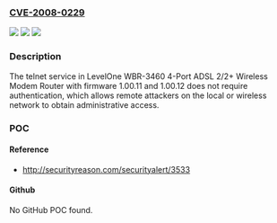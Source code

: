 ### [CVE-2008-0229](https://cve.mitre.org/cgi-bin/cvename.cgi?name=CVE-2008-0229)
![](https://img.shields.io/static/v1?label=Product&message=n%2Fa&color=blue)
![](https://img.shields.io/static/v1?label=Version&message=n%2Fa&color=blue)
![](https://img.shields.io/static/v1?label=Vulnerability&message=n%2Fa&color=brighgreen)

### Description

The telnet service in LevelOne WBR-3460 4-Port ADSL 2/2+ Wireless Modem Router with firmware 1.00.11 and 1.00.12 does not require authentication, which allows remote attackers on the local or wireless network to obtain administrative access.

### POC

#### Reference
- http://securityreason.com/securityalert/3533

#### Github
No GitHub POC found.

